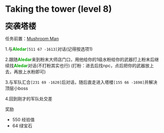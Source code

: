 # Taking the tower (level 8)
<span style="font-size: 25px;">**突袭塔楼**</span>

任务前置：[Mushroom Man](/WynncraftCNguide/quests/lvl1-10/level%206%20-%20Mushroom%20Man.html)

1.与<font color=00AA00>**Aledar**</font>`[511 67 -1613]`对话(记得按选项1)

2.跟随<font color=00AA00>**Aledar**</font>来到粉末大师店门口，用他给你的1级水粉给你的武器打上粉末后继续找<font color=00AA00>**Aledar**</font>对话(不打粉其实也行)
(打粉：进去后找npc，点后把你的武器放上去，再放上水粉即可)

3.与军队汇合`[231 69 -1620]`后对话，随后直走进入塔楼`[155 66 -1698]`并解决顶层小boss

4.回到刚才的军队处交差

奖励  

+ 550 经验值 
+ 64 绿宝石
